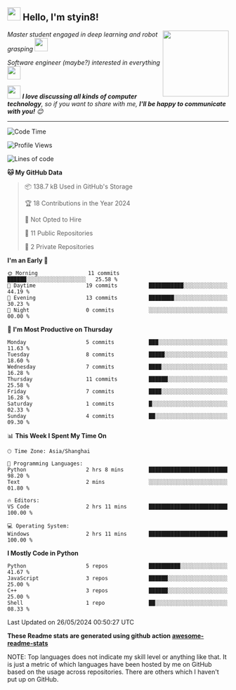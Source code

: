<h2><img src="https://emojis.slackmojis.com/emojis/images/1531849430/4246/blob-sunglasses.gif?1531849430" width="30"/> Hello, I'm styin8! </h2>
<img align='right' src="https://media.giphy.com/media/M9gbBd9nbDrOTu1Mqx/giphy.gif" width="150">
<p><em>Master student engaged in deep learning and robot grasping
</a><img src="https://media3.giphy.com/media/5xtDarER9QBxQC40ZJC/giphy.gif" width="30"> 
</em></p>
<p><em>Software engineer (maybe?)  interested in everything
</a><img src="https://media.giphy.com/media/WUlplcMpOCEmTGBtBW/giphy.gif" width="30"> 
</em></p>



<img src="https://media.giphy.com/media/LnQjpWaON8nhr21vNW/giphy.gif" width="30"> <em><b>I love discussing all kinds of computer technology</b>, so if you want to share with me, <b>I'll be happy to communicate with you!</b> 😊</em>

---
<!--START_SECTION:waka-->
![Code Time](http://img.shields.io/badge/Code%20Time-125%20hrs%2036%20mins-blue)

![Profile Views](http://img.shields.io/badge/Profile%20Views-0-blue)

![Lines of code](https://img.shields.io/badge/From%20Hello%20World%20I%27ve%20Written-47.1%20thousand%20lines%20of%20code-blue)

**🐱 My GitHub Data** 

> 📦 138.7 kB Used in GitHub's Storage 
 > 
> 🏆 18 Contributions in the Year 2024
 > 
> 🚫 Not Opted to Hire
 > 
> 📜 11 Public Repositories 
 > 
> 🔑 2 Private Repositories 
 > 
**I'm an Early 🐤** 

```text
🌞 Morning                11 commits          ██████░░░░░░░░░░░░░░░░░░░   25.58 % 
🌆 Daytime                19 commits          ███████████░░░░░░░░░░░░░░   44.19 % 
🌃 Evening                13 commits          ████████░░░░░░░░░░░░░░░░░   30.23 % 
🌙 Night                  0 commits           ░░░░░░░░░░░░░░░░░░░░░░░░░   00.00 % 
```
📅 **I'm Most Productive on Thursday** 

```text
Monday                   5 commits           ███░░░░░░░░░░░░░░░░░░░░░░   11.63 % 
Tuesday                  8 commits           █████░░░░░░░░░░░░░░░░░░░░   18.60 % 
Wednesday                7 commits           ████░░░░░░░░░░░░░░░░░░░░░   16.28 % 
Thursday                 11 commits          ██████░░░░░░░░░░░░░░░░░░░   25.58 % 
Friday                   7 commits           ████░░░░░░░░░░░░░░░░░░░░░   16.28 % 
Saturday                 1 commits           █░░░░░░░░░░░░░░░░░░░░░░░░   02.33 % 
Sunday                   4 commits           ██░░░░░░░░░░░░░░░░░░░░░░░   09.30 % 
```


📊 **This Week I Spent My Time On** 

```text
🕑︎ Time Zone: Asia/Shanghai

💬 Programming Languages: 
Python                   2 hrs 8 mins        █████████████████████████   98.20 % 
Text                     2 mins              ░░░░░░░░░░░░░░░░░░░░░░░░░   01.80 % 

🔥 Editors: 
VS Code                  2 hrs 11 mins       █████████████████████████   100.00 % 

💻 Operating System: 
Windows                  2 hrs 11 mins       █████████████████████████   100.00 % 
```

**I Mostly Code in Python** 

```text
Python                   5 repos             ██████████░░░░░░░░░░░░░░░   41.67 % 
JavaScript               3 repos             ██████░░░░░░░░░░░░░░░░░░░   25.00 % 
C++                      3 repos             ██████░░░░░░░░░░░░░░░░░░░   25.00 % 
Shell                    1 repo              ██░░░░░░░░░░░░░░░░░░░░░░░   08.33 % 
```




 Last Updated on 26/05/2024 00:50:27 UTC
<!--END_SECTION:waka-->
**These Readme stats are generated using github action [awesome-readme-stats](https://github.com/anmol098/waka-readme-stats)**

NOTE: Top languages does not indicate my skill level or anything like that. It is just a metric of which languages have been hosted by me on GitHub based on the usage across repositories. There are others which I haven't put up on GitHub.
